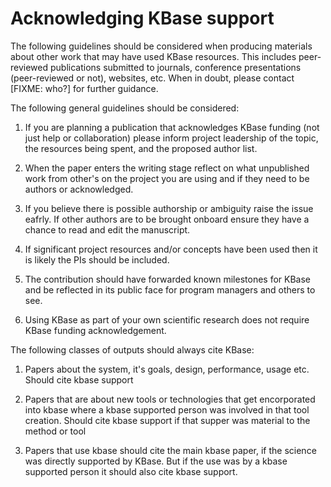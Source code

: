 # Acknowledging KBase support

The following guidelines should be considered when producing materials about other work that may have used KBase resources.  This includes peer-reviewed publications submitted to journals, conference presentations (peer-reviewed or not), websites, etc. When in doubt, please contact [FIXME: who?] for further guidance.

The following general guidelines should be considered:

1. If you are planning a publication that acknowledges KBase funding (not just help or collaboration) please inform project leadership of the topic, the resources being spent, and the proposed author list. 

2. When the paper enters the writing stage reflect on what unpublished work from other's on the project you are using and if they need to be authors or acknowledged. 

3. If you believe there is possible authorship or ambiguity raise the issue eafrly. If other authors are to be brought onboard ensure they have a chance to read and edit the manuscript. 

4. If significant project resources and/or concepts have been used then it is likely the PIs should be included. 

5. The contribution should have forwarded known milestones for KBase and be reflected in its public face for program managers and others to see. 

6. Using KBase as part of your own scientific research does not require KBase funding acknowledgement. 


The following classes of outputs should always cite KBase:

1. Papers about the system, it's goals, design, performance, usage etc.  Should cite kbase support 

2. Papers that are about new tools or technologies that get encorporated into kbase where a kbase supported person was involved in that tool creation.  Should cite kbase support if that supper was material to the method or tool 

3. Papers that use kbase should cite the main kbase paper, if the science was directly supported by KBase. But if the use was by a kbase supported person it should also cite kbase support. 